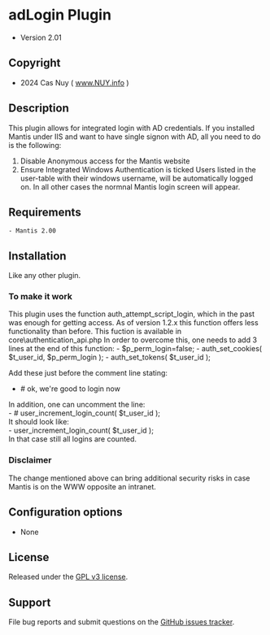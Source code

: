 
# 	adLogin Plugin

  - Version 2.01

## Copyright
  -  2024 Cas Nuy ( www.NUY.info )

## Description

This plugin allows for integrated login with AD credentials.
If you installed Mantis under IIS and want to have single signon with AD, all you need to do is the following: 
1. Disable Anonymous access for the Mantis website 
2. Ensure Integrated Windows Authentication is ticked 
Users listed in the user-table with their windows username, will be automatically logged on.
In all other cases the normnal Mantis login screen will appear.

## Requirements
    - Mantis 2.00
 
## Installation                                                                             
 
Like any other plugin. 

### To make it work

This plugin uses the function auth_attempt_script_login, which in the past was enough for getting access.
As of version 1.2.x this function offers less functionality than before.
This fuction is available in core\authentication_api.php
In order to overcome this, one needs to add 3 lines at the end of this function:
	- $p_perm_login=false;
	- auth_set_cookies( $t_user_id, $p_perm_login );
	- auth_set_tokens( $t_user_id );
	
Add these just before the comment line stating:<br>
 - &#35; ok, we're good to login now

In addition, one can uncomment the line:<br>
	- &#35; user_increment_login_count( $t_user_id );<br>
It should look like:<br>
	- user_increment_login_count( $t_user_id );<br>
In that case still all logins are counted.	

### Disclaimer

The change mentioned above can bring additional security risks in case Mantis is on the WWW opposite an intranet.

## Configuration options                                                                      
 
- None

## License                                                                                    

Released under the [GPL v3 license](http://opensource.org/licenses/GPL-3.0).

## Support

File bug reports and submit questions on the
[GitHub issues tracker](http://github.com/mantisbt-plugins/adLogin/issues).

